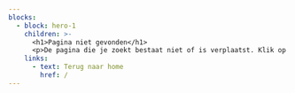```yaml
---
blocks:
  - block: hero-1
    children: >-
      <h1>Pagina niet gevonden</h1>
      <p>De pagina die je zoekt bestaat niet of is verplaatst. Klik op de knop hieronder om terug te gaan naar de homepagina.</p>
    links:
      - text: Terug naar home
        href: /
---
```

